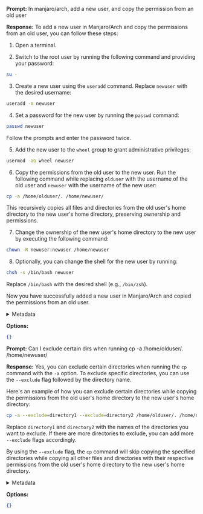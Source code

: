 **Prompt:**
In manjaro/arch, add a new user, and copy the permission from an old user

**Response:**
To add a new user in Manjaro/Arch and copy the permissions from an old user, you can follow these steps:

1. Open a terminal.

2. Switch to the root user by running the following command and providing your password:
```bash
su -
```
3. Create a new user using the `useradd` command. Replace `newuser` with the desired username:
```bash
useradd -m newuser
```
4. Set a password for the new user by running the `passwd` command:
```bash
passwd newuser
```
Follow the prompts and enter the password twice.

5. Add the new user to the `wheel` group to grant administrative privileges:
```bash
usermod -aG wheel newuser
```

6. Copy the permissions from the old user to the new user. Run the following command while replacing `olduser` with the username of the old user and `newuser` with the username of the new user:
```bash
cp -a /home/olduser/. /home/newuser/
```
This recursively copies all files and directories from the old user's home directory to the new user's home directory, preserving ownership and permissions.

7. Change the ownership of the new user's home directory to the new user by executing the following command:
```bash
chown -R newuser:newuser /home/newuser
```

8. Optionally, you can change the shell for the new user by running:
```bash
chsh -s /bin/bash newuser
```
Replace `/bin/bash` with the desired shell (e.g., `/bin/zsh`).

Now you have successfully added a new user in Manjaro/Arch and copied the permissions from an old user.

<details><summary>Metadata</summary>

- Duration: 14245 ms
- Datetime: 2023-08-01T14:30:02.276730
- Model: gpt-3.5-turbo-0613

</details>

**Options:**
```json
{}
```

**Prompt:**
Can I exclude certain dirs when running cp -a /home/olduser/. /home/newuser/

**Response:**
Yes, you can exclude certain directories when running the `cp` command with the `-a` option. To exclude specific directories, you can use the `--exclude` flag followed by the directory name.

Here's an example of how you can exclude certain directories while copying the permissions from the old user's home directory to the new user's home directory:

```bash
cp -a --exclude=directory1 --exclude=directory2 /home/olduser/. /home/newuser/
```

Replace `directory1` and `directory2` with the names of the directories you want to exclude. If there are more directories to exclude, you can add more `--exclude` flags accordingly.

By using the `--exclude` flag, the `cp` command will skip copying the specified directories while copying all other files and directories with their respective permissions from the old user's home directory to the new user's home directory.

<details><summary>Metadata</summary>

- Duration: 7832 ms
- Datetime: 2023-08-01T14:33:46.119807
- Model: gpt-3.5-turbo-0613

</details>

**Options:**
```json
{}
```

